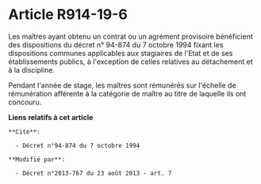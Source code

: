 # Article R914-19-6

Les maîtres ayant obtenu un contrat ou un agrément provisoire bénéficient des dispositions du décret n° 94-874 du 7 octobre
1994 fixant les dispositions communes applicables aux stagiaires de l'Etat et de ses établissements publics, à l'exception de
celles relatives au détachement et à la discipline. 

Pendant l'année de stage, les maîtres sont rémunérés sur l'échelle de rémunération afférente à la catégorie de maître au
titre de laquelle ils ont concouru.

**Liens relatifs à cet article**

	**Cite**:

	  - Décret n°94-874 du 7 octobre 1994

	**Modifié par**:

	  - Décret n°2013-767 du 23 août 2013 - art. 7
